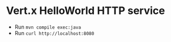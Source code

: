 
# Vert.x HelloWorld HTTP service

- Run `` mvn compile exec:java ``
- Run `` curl http://localhost:8080 ``

